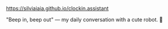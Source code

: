 https://silviaiaia.github.io/clockin.assistant

"Beep in, beep out" — my daily conversation with a cute robot. 🤖
